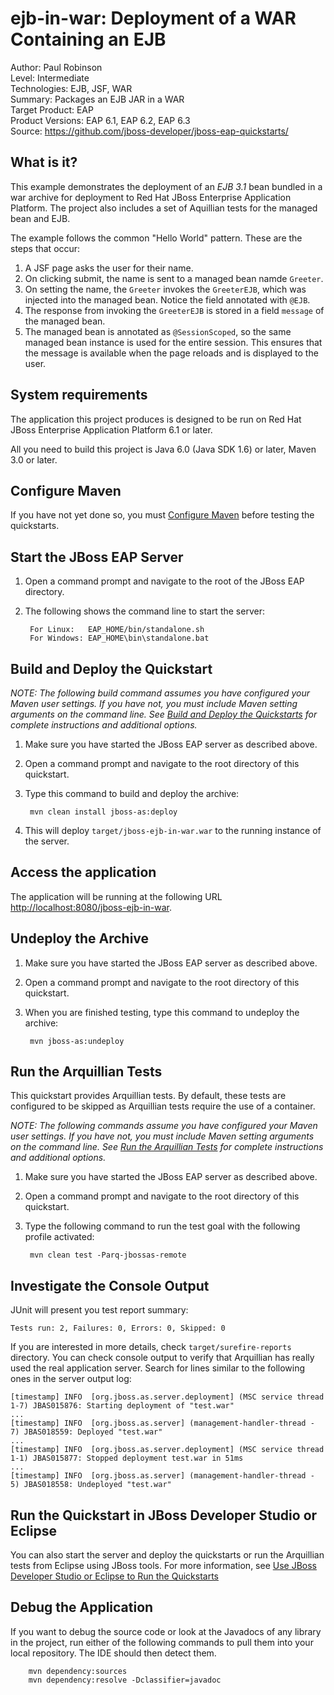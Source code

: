 ejb-in-war: Deployment of a WAR Containing an EJB
=================================================
Author: Paul Robinson  
Level: Intermediate  
Technologies: EJB, JSF, WAR  
Summary: Packages an EJB JAR in a WAR  
Target Product: EAP  
Product Versions: EAP 6.1, EAP 6.2, EAP 6.3  
Source: <https://github.com/jboss-developer/jboss-eap-quickstarts/>  

What is it?
-----------

This example demonstrates the deployment of an *EJB 3.1* bean bundled in a war archive for deployment to Red Hat JBoss Enterprise Application Platform. The project also includes a set of Aquillian tests for the managed bean and EJB.

The example follows the common "Hello World" pattern. These are the steps that occur:

1. A JSF page asks the user for their name.
2. On clicking submit, the name is sent to a managed bean namde `Greeter`.
3. On setting the name, the `Greeter` invokes the `GreeterEJB`, which was injected into the managed bean. Notice the field annotated with `@EJB`.
4. The response from invoking the `GreeterEJB` is stored in a field `message` of the managed bean.
5. The managed bean is annotated as `@SessionScoped`, so the same managed bean instance is used for the entire session. This ensures that the message is available when the page reloads and is displayed to the user.

System requirements
-------------------

The application this project produces is designed to be run on Red Hat JBoss Enterprise Application Platform 6.1 or later. 

All you need to build this project is Java 6.0 (Java SDK 1.6) or later, Maven 3.0 or later.


Configure Maven 
-------------

If you have not yet done so, you must [Configure Maven](https://github.com/jboss-developer/jboss-developer-shared-resources/blob/master/guides/CONFIGURE_MAVEN.md#configure-maven-to-build-and-deploy-the-quickstarts) before testing the quickstarts.


Start the JBoss EAP Server
-------------------------

1. Open a command prompt and navigate to the root of the JBoss EAP directory.
2. The following shows the command line to start the server:

        For Linux:   EAP_HOME/bin/standalone.sh
        For Windows: EAP_HOME\bin\standalone.bat


Build and Deploy the Quickstart
-------------------------

_NOTE: The following build command assumes you have configured your Maven user settings. If you have not, you must include Maven setting arguments on the command line. See [Build and Deploy the Quickstarts](../README.md#build-and-deploy-the-quickstarts) for complete instructions and additional options._

1. Make sure you have started the JBoss EAP server as described above.
2. Open a command prompt and navigate to the root directory of this quickstart.
3. Type this command to build and deploy the archive:

        mvn clean install jboss-as:deploy

4. This will deploy `target/jboss-ejb-in-war.war` to the running instance of the server.
 

Access the application 
---------------------

The application will be running at the following URL <http://localhost:8080/jboss-ejb-in-war>.


Undeploy the Archive
--------------------

1. Make sure you have started the JBoss EAP server as described above.
2. Open a command prompt and navigate to the root directory of this quickstart.
3. When you are finished testing, type this command to undeploy the archive:

        mvn jboss-as:undeploy


Run the Arquillian Tests 
-------------------------

This quickstart provides Arquillian tests. By default, these tests are configured to be skipped as Arquillian tests require the use of a container. 

_NOTE: The following commands assume you have configured your Maven user settings. If you have not, you must include Maven setting arguments on the command line. See [Run the Arquillian Tests](https://github.com/jboss-developer/jboss-developer-shared-resources/blob/master/guides/RUN_ARQUILLIAN_TESTS.md#run-the-arquillian-tests) for complete instructions and additional options._

1. Make sure you have started the JBoss EAP server as described above.
2. Open a command prompt and navigate to the root directory of this quickstart.
3. Type the following command to run the test goal with the following profile activated:

        mvn clean test -Parq-jbossas-remote 


Investigate the Console Output
----------------------------

JUnit will present you test report summary:

    Tests run: 2, Failures: 0, Errors: 0, Skipped: 0

If you are interested in more details, check ``target/surefire-reports`` directory. 
You can check console output to verify that Arquillian has really used the real application server. 
Search for lines similar to the following ones in the server output log:

    [timestamp] INFO  [org.jboss.as.server.deployment] (MSC service thread 1-7) JBAS015876: Starting deployment of "test.war"
    ...
    [timestamp] INFO  [org.jboss.as.server] (management-handler-thread - 7) JBAS018559: Deployed "test.war"
    ...
    [timestamp] INFO  [org.jboss.as.server.deployment] (MSC service thread 1-1) JBAS015877: Stopped deployment test.war in 51ms
    ...
    [timestamp] INFO  [org.jboss.as.server] (management-handler-thread - 5) JBAS018558: Undeployed "test.war"


Run the Quickstart in JBoss Developer Studio or Eclipse
-------------------------------------
You can also start the server and deploy the quickstarts or run the Arquillian tests from Eclipse using JBoss tools. For more information, see [Use JBoss Developer Studio or Eclipse to Run the Quickstarts](https://github.com/jboss-developer/jboss-developer-shared-resources/blob/master/guides/USE_JDBS.md#use-jboss-developer-studio-or-eclipse-to-run-the-quickstarts) 


Debug the Application
------------------------------------

If you want to debug the source code or look at the Javadocs of any library in the project, run either of the following commands to pull them into your local repository. The IDE should then detect them.

        mvn dependency:sources
        mvn dependency:resolve -Dclassifier=javadoc
